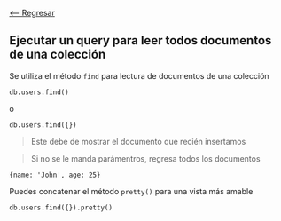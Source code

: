 [<-- Regresar](..)

## Ejecutar un __query__ para leer todos documentos de una colección

Se utiliza el método `find` para lectura de documentos de una colección

```
db.users.find()
```
o
```
db.users.find({})
```

> Este debe de mostrar el documento que recién insertamos

> Si no se le manda parámentros, regresa todos los documentos


```
{name: 'John', age: 25}
```

Puedes concatenar el método `pretty()` para una vista más amable

```
db.users.find({}).pretty()
```
